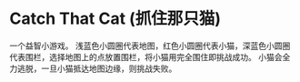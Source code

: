 # Catch That Cat (抓住那只猫)

一个益智小游戏。
浅蓝色小圆圈代表地图，红色小圆圈代表小猫，深蓝色小圆圈代表围栏，选择地图上的点放置围栏，将小猫用完全围住即挑战成功。
小猫会全力逃脱，一旦小猫抵达地图边缘，则挑战失败。